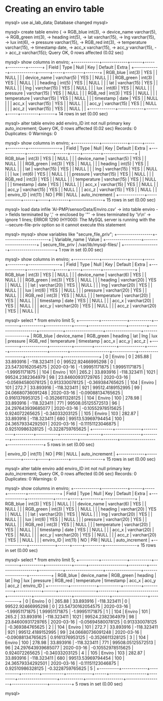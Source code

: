 <h1>Creating an enviro table</h1>

mysql> use ai_lab_data;
Database changed
mysql> 






mysql> create table enviro (
    -> RGB_blue int(3),
    -> device_name varchar(5),
    -> RGB_green int(3),
    -> heading int(5),
    -> lat varchar(15),
    -> lng varchar(15),
    -> lux int(6),
    -> pressure varchar(15),
    -> RGB_red int(3),
    -> temperature varchar(15),
    -> timestamp date,
    -> acc_x varchar(15),
    -> acc_y varchar(15),
    -> acc_z varchar(15));
Query OK, 0 rows affected (0.02 sec)

mysql> show columns in enviro;
+-------------+-------------+------+-----+---------+-------+
| Field       | Type        | Null | Key | Default | Extra |
+-------------+-------------+------+-----+---------+-------+
| RGB_blue    | int(3)      | YES  |     | NULL    |       |
| device_name | varchar(5)  | YES  |     | NULL    |       |
| RGB_green   | int(3)      | YES  |     | NULL    |       |
| heading     | int(5)      | YES  |     | NULL    |       |
| lat         | varchar(15) | YES  |     | NULL    |       |
| lng         | varchar(15) | YES  |     | NULL    |       |
| lux         | int(6)      | YES  |     | NULL    |       |
| pressure    | varchar(15) | YES  |     | NULL    |       |
| RGB_red     | int(3)      | YES  |     | NULL    |       |
| temperature | varchar(15) | YES  |     | NULL    |       |
| timestamp   | date        | YES  |     | NULL    |       |
| acc_x       | varchar(15) | YES  |     | NULL    |       |
| acc_y       | varchar(15) | YES  |     | NULL    |       |
| acc_z       | varchar(15) | YES  |     | NULL    |       |
+-------------+-------------+------+-----+---------+-------+
14 rows in set (0.00 sec)




mysql> alter table enviro add enviro_ID int not null primary key auto_increment; 
Query OK, 0 rows affected (0.02 sec)
Records: 0  Duplicates: 0  Warnings: 0

mysql> show columns in enviro;                                                  +-------------+-------------+------+-----+---------+----------------+
| Field       | Type        | Null | Key | Default | Extra          |
+-------------+-------------+------+-----+---------+----------------+
| RGB_blue    | int(3)      | YES  |     | NULL    |                |
| device_name | varchar(5)  | YES  |     | NULL    |                |
| RGB_green   | int(3)      | YES  |     | NULL    |                |
| heading     | int(5)      | YES  |     | NULL    |                |
| lat         | varchar(15) | YES  |     | NULL    |                |
| lng         | varchar(15) | YES  |     | NULL    |                |
| lux         | int(6)      | YES  |     | NULL    |                |
| pressure    | varchar(15) | YES  |     | NULL    |                |
| RGB_red     | int(3)      | YES  |     | NULL    |                |
| temperature | varchar(15) | YES  |     | NULL    |                |
| timestamp   | date        | YES  |     | NULL    |                |
| acc_x       | varchar(15) | YES  |     | NULL    |                |
| acc_y       | varchar(15) | YES  |     | NULL    |                |
| acc_z       | varchar(15) | YES  |     | NULL    |                |
| enviro_ID   | int(11)     | NO   | PRI | NULL    | auto_increment |
+-------------+-------------+------+-----+---------+----------------+
15 rows in set (0.00 sec)


mysql> load data infile 'AI-PMP/sensorData/Enviro.csv'
    -> into table enviro
    -> fields terminated by ','
    -> enclosed by '"'
    -> lines terminated by '\r\n'
    -> ignore 1 lines;
ERROR 1290 (HY000): The MySQL server is running with the --secure-file-priv option so it cannot execute this statement


mysql> mysql> show variables like "secure_file_priv";
+------------------+-----------------------+
| Variable_name    | Value                 |
+------------------+-----------------------+
| secure_file_priv | /var/lib/mysql-files/ |
+------------------+-----------------------+
1 row in set (0.00 sec)


mysql> show columns in enviro;
+-------------+-------------+------+-----+---------+----------------+
| Field       | Type        | Null | Key | Default | Extra          |
+-------------+-------------+------+-----+---------+----------------+
| RGB_blue    | int(3)      | YES  |     | NULL    |                |
| device_name | varchar(6)  | YES  |     | NULL    |                |
| RGB_green   | int(3)      | YES  |     | NULL    |                |
| heading     | varchar(20) | YES  |     | NULL    |                |
| lat         | varchar(20) | YES  |     | NULL    |                |
| lng         | varchar(20) | YES  |     | NULL    |                |
| lux         | int(6)      | YES  |     | NULL    |                |
| pressure    | varchar(20) | YES  |     | NULL    |                |
| RGB_red     | int(3)      | YES  |     | NULL    |                |
| temperature | varchar(20) | YES  |     | NULL    |                |
| timestamp   | date        | YES  |     | NULL    |                |
| acc_x       | varchar(20) | YES  |     | NULL    |                |
| acc_y       | varchar(20) | YES  |     | NULL    |                |
| acc_z       | varchar(20) | YES  |     | NULL    |                |


mysql> select * from enviro limit 5;
+----------+-------------+-----------+---------+-----------+-------------+------+-------------------+---------+--------------------+------------+-------------------+------------------+------------------+
| RGB_blue | device_name | RGB_green | heading | lat       | lng         | lux  | pressure          | RGB_red | temperature        | timestamp  | acc_x             | acc_y            | acc_z            |
+----------+-------------+-----------+---------+-----------+-------------+------+-------------------+---------+--------------------+------------+-------------------+------------------+------------------+
|        0 | Enviro      |         0 | 265.88  | 33.893916 | -118.323411 |    0 | 99522.92466995298 |       0 | 23.54730162054575  | 2020-03-16 | -1.99951171875    | 1.99951171875    | -1.99951171875   |
|      104 | Enviro      |       101 | 265.2   | 33.893916 | -118.323411 | 1021 | 99524.2382364979  |      98 | 23.84600931729765  | 2020-03-16 | -0.05694580078125 | 0.913330078125   | -0.369384765625  |
|      104 | Enviro      |       101 | 272.7   | 33.893916 | -118.323411 |  921 | 99512.4189152995  |      99 | 24.06680736091248  | 2020-03-16 | -0.09088134765625 | 0.9161376953125  | -0.3526611328125 |
|      104 | Enviro      |       100 | 278.98  | 33.893916 | -118.323411 |  771 | 99508.05125572513 |      96 | 24.297643939685077 | 2020-03-16 | -0.10552978515625 | 0.924072265625   | -0.34033203125   |
|      105 | Enviro      |       103 | 282.87  | 33.893916 | -118.323411 |  680 | 99513.53969794454 |     100 | 24.36579334292501  | 2020-03-16 | -0.11151123046875 | 0.92510986328125 | -0.3228759765625 |
+----------+-------------+-----------+---------+-----------+-------------+------+-------------------+---------+--------------------+------------+-------------------+------------------+------------------+
5 rows in set (0.00 sec)





| enviro_ID   | int(11)     | NO   | PRI | NULL    | auto_increment |
+-------------+-------------+------+-----+---------+----------------+
15 rows in set (0.00 sec)


mysql> alter table enviro add enviro_ID int not null primary key auto_increment;
Query OK, 0 rows affected (0.06 sec)
Records: 0  Duplicates: 0  Warnings: 0

mysql> show columns in enviro;
+-------------+-------------+------+-----+---------+----------------+
| Field       | Type        | Null | Key | Default | Extra          |
+-------------+-------------+------+-----+---------+----------------+
| RGB_blue    | int(3)      | YES  |     | NULL    |                |
| device_name | varchar(6)  | YES  |     | NULL    |                |
| RGB_green   | int(3)      | YES  |     | NULL    |                |
| heading     | varchar(20) | YES  |     | NULL    |                |
| lat         | varchar(20) | YES  |     | NULL    |                |
| lng         | varchar(20) | YES  |     | NULL    |                |
| lux         | int(6)      | YES  |     | NULL    |                |
| pressure    | varchar(20) | YES  |     | NULL    |                |
| RGB_red     | int(3)      | YES  |     | NULL    |                |
| temperature | varchar(20) | YES  |     | NULL    |                |
| timestamp   | date        | YES  |     | NULL    |                |
| acc_x       | varchar(20) | YES  |     | NULL    |                |
| acc_y       | varchar(20) | YES  |     | NULL    |                |
| acc_z       | varchar(20) | YES  |     | NULL    |                |
| enviro_ID   | int(11)     | NO   | PRI | NULL    | auto_increment |
+-------------+-------------+------+-----+---------+----------------+
15 rows in set (0.00 sec)

mysql> select * from enviro limit 5;
+----------+-------------+-----------+---------+-----------+-------------+------+-------------------+---------+--------------------+------------+-------------------+------------------+------------------+-----------+
| RGB_blue | device_name | RGB_green | heading | lat       | lng         | lux  | pressure          | RGB_red | temperature        | timestamp  | acc_x             | acc_y            | acc_z            | enviro_ID |
+----------+-------------+-----------+---------+-----------+-------------+------+-------------------+---------+--------------------+------------+-------------------+------------------+------------------+-----------+
|        0 | Enviro      |         0 | 265.88  | 33.893916 | -118.323411 |    0 | 99522.92466995298 |       0 | 23.54730162054575  | 2020-03-16 | -1.99951171875    | 1.99951171875    | -1.99951171875   |         1 |
|      104 | Enviro      |       101 | 265.2   | 33.893916 | -118.323411 | 1021 | 99524.2382364979  |      98 | 23.84600931729765  | 2020-03-16 | -0.05694580078125 | 0.913330078125   | -0.369384765625  |         2 |
|      104 | Enviro      |       101 | 272.7   | 33.893916 | -118.323411 |  921 | 99512.4189152995  |      99 | 24.06680736091248  | 2020-03-16 | -0.09088134765625 | 0.9161376953125  | -0.3526611328125 |         3 |
|      104 | Enviro      |       100 | 278.98  | 33.893916 | -118.323411 |  771 | 99508.05125572513 |      96 | 24.297643939685077 | 2020-03-16 | -0.10552978515625 | 0.924072265625   | -0.34033203125   |         4 |
|      105 | Enviro      |       103 | 282.87  | 33.893916 | -118.323411 |  680 | 99513.53969794454 |     100 | 24.36579334292501  | 2020-03-16 | -0.11151123046875 | 0.92510986328125 | -0.3228759765625 |         5 |
+----------+-------------+-----------+---------+-----------+-------------+------+-------------------+---------+--------------------+------------+-------------------+------------------+------------------+-----------+
5 rows in set (0.00 sec)

mysql> 
